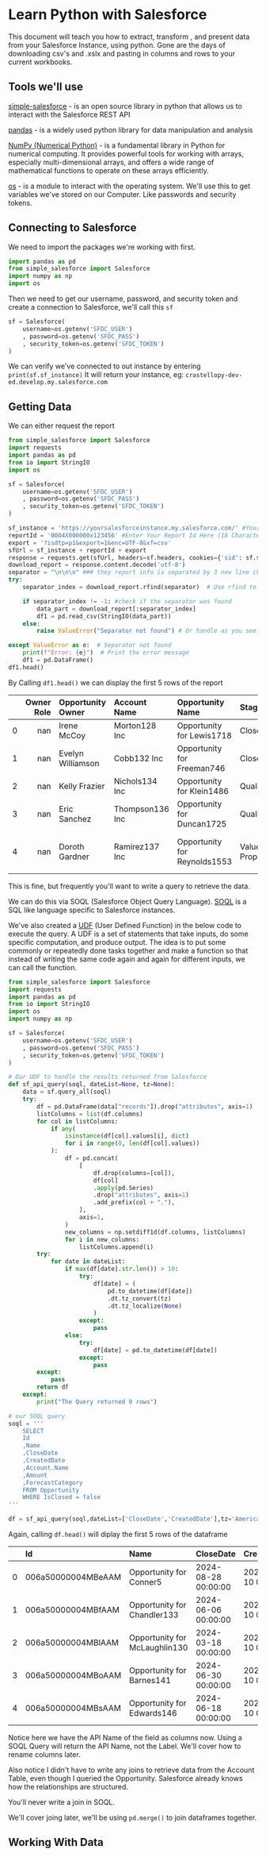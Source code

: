# Learn Python with Salesforce

This document will teach you how to extract, transform , and present data from your Salesforce Instance, using python.
Gone are the days of downloading csv's and .xslx and pasting in columns and rows to your current workbooks.

## Tools we'll use

[simple-salesforce](https://simple-salesforce.readthedocs.io/en/latest/index.html) - is an open source library in python that allows us to interact with the Salesforce REST API

[pandas](https://pandas.pydata.org/docs/) - is a widely used python library for data manipulation and analysis

[NumPy (Numerical Python)](https://numpy.org/doc/stable/user/absolute_beginners.html) - is a fundamental library in Python for numerical computing. It provides powerful tools for working with arrays, especially multi-dimensional arrays, and offers a wide range of mathematical functions to operate on these arrays efficiently.

[os](https://docs.python.org/3/library/os.html) - is a module to interact with the operating system. We'll use this to get variables we've stored on our Computer. Like passwords and security tokens.

## Connecting to Salesforce

We need to import the packages we're working with first.

```python
import pandas as pd
from simple_salesforce import Salesforce
import numpy as np
import os
```

Then we need to get our username, password, and security token and create a connection to Salesforce, we'll call this `sf`

```python
sf = Salesforce(
    username=os.getenv('SFDC_USER')
    , password=os.getenv('SFDC_PASS')
    , security_token=os.getenv('SFDC_TOKEN')
)
```

We can verify we've connected to out instance by entering `print(sf.sf_instance)`
It will return your instance, eg: 
`crastellopy-dev-ed.develop.my.salesforce.com`

## Getting Data

We can either request the report

```python
from simple_salesforce import Salesforce
import requests
import pandas as pd
from io import StringIO
import os

sf = Salesforce(
    username=os.getenv('SFDC_USER')
    , password=os.getenv('SFDC_PASS')
    , security_token=os.getenv('SFDC_TOKEN')
)

sf_instance = 'https://yoursalesforceinstance.my.salesforce.com/' #Your Salesforce Instance URL
reportId = '00O4X000000x123456' #Enter Your Report Id Here (18 Character)
export = '?isdtp=p1&export=1&enc=UTF-8&xf=csv'
sfUrl = sf_instance + reportId + export
response = requests.get(sfUrl, headers=sf.headers, cookies={'sid': sf.session_id})
download_report = response.content.decode('utf-8')
separator = "\n\n\n" ### they report info is separated by 3 new line characters, we dont want this at the end of the df
try:
    separator_index = download_report.rfind(separator)  # Use rfind to find the *last* occurrence

    if separator_index != -1: #check if the separator was found
        data_part = download_report[:separator_index]
        df1 = pd.read_csv(StringIO(data_part))
    else:
        raise ValueError("Separator not found") # Or handle as you see fit

except ValueError as e:  # Separator not found
    print(f"Error: {e}")  # Print the error message
    df1 = pd.DataFrame()
df1.head()
```
By Calling `df1.head()` we can display the first 5 rows of the report

|    |   Owner Role | Opportunity Owner   | Account Name    | Opportunity Name             | Stage             | Fiscal Period   |    Amount |   Expected Revenue |   Probability (%) |   Age | Close Date   | Created Date   |   Next Step | Lead Source       | Type                  | Industry   | Forecast Category   |
|---:|-------------:|:--------------------|:----------------|:-----------------------------|:------------------|:----------------|----------:|-------------------:|------------------:|------:|:-------------|:---------------|------------:|:------------------|:----------------------|:-----------|:--------------------|
|  0 |          nan | Irene McCoy         | Morton128 Inc   | Opportunity for Lewis1718    | Closed Won        | Q4-2023         | 1415700.0 |          1415700.0 |               100 |   0.0 | 10/2/2023    | 2/10/2024      |         nan | Employee Referral | New Business          | Energy     | Closed              |
|  1 |          nan | Evelyn Williamson   | Cobb132 Inc     | Opportunity for Freeman746   | Closed Won        | Q4-2023         | 1411200.0 |          1411200.0 |               100 |   0.0 | 11/8/2023    | 2/10/2024      |         nan | Word of mouth     | New Business          | Energy     | Closed              |
|  2 |          nan | Kelly Frazier       | Nichols134 Inc  | Opportunity for Klein1486    | Qualification     | Q3-2024         |  431073.0 |            43107.3 |                10 | 366.0 | 7/31/2024    | 2/10/2024      |         nan | Employee Referral | New Business          | Energy     | Pipeline            |
|  3 |          nan | Eric Sanchez        | Thompson136 Inc | Opportunity for Duncan1725   | Qualification     | Q3-2024         |  847450.0 |            84745.0 |                10 | 366.0 | 7/28/2024    | 2/10/2024      |         nan | Public Relations  | Existing Business     | Energy     | Pipeline            |
|  4 |          nan | Doroth Gardner      | Ramirez137 Inc  | Opportunity for Reynolds1553 | Value Proposition | Q2-2024         | 3464115.0 |          1732057.5 |                50 | 366.0 | 5/25/2024    | 2/10/2024      |         nan | Advertisement     | New Business / Add-on | Energy     | Pipeline            |

This is fine, but frequently you'll want to write a query to retrieve the data.

We can do this via SOQL (Salesforce Object Query Language).
[SOQL](https://developer.salesforce.com/docs/atlas.en-us.soql_sosl.meta/soql_sosl/sforce_api_calls_soql.htm) is a SQL like language specific to Salesforce instances.

We've also created a [UDF](https://www.geeksforgeeks.org/python-user-defined-functions/) (User Defined Function) in the below code to execute the query.
A UDF is a set of statements that take inputs, do some specific computation, and produce output. The idea is to put some commonly or repeatedly done tasks together and make a function so that instead of writing the same code again and again for different inputs, we can call the function.

```python
from simple_salesforce import Salesforce
import requests
import pandas as pd
from io import StringIO
import os
import numpy as np

sf = Salesforce(
    username=os.getenv('SFDC_USER')
    , password=os.getenv('SFDC_PASS')
    , security_token=os.getenv('SFDC_TOKEN')
)

# Our UDF to handle the results returned from Salesforce
def sf_api_query(soql, dateList=None, tz=None):
    data = sf.query_all(soql)
    try:
        df = pd.DataFrame(data["records"]).drop("attributes", axis=1)
        listColumns = list(df.columns)
        for col in listColumns:
            if any(
                isinstance(df[col].values[i], dict)
                for i in range(0, len(df[col].values))
            ):
                df = pd.concat(
                    [
                        df.drop(columns=[col]),
                        df[col]
                        .apply(pd.Series)
                        .drop("attributes", axis=1)
                        .add_prefix(col + "."),
                    ],
                    axis=1,
                )
                new_columns = np.setdiff1d(df.columns, listColumns)
                for i in new_columns:
                    listColumns.append(i)
        try:
            for date in dateList:
                if max(df[date].str.len()) > 10:
                    try:
                        df[date] = (
                            pd.to_datetime(df[date])
                            .dt.tz_convert(tz)
                            .dt.tz_localize(None)
                        )
                    except:
                        pass
                else:
                    try:
                        df[date] = pd.to_datetime(df[date])
                    except:
                        pass
        except:
            pass
        return df
    except:
        print("The Query returned 0 rows")

# our SOQL query
soql = '''
    SELECT 
    Id
    ,Name
    ,CloseDate
    ,CreatedDate
    ,Account.Name 
    ,Amount
    ,ForecastCategory
    FROM Opportunity 
    WHERE IsClosed = false
'''

df = sf_api_query(soql,dateList=['CloseDate','CreatedDate'],tz='America/Chicago')
```
Again, calling `df.head()` will diplay the first 5 rows of the dataframe

|    | Id                 | Name                          | CloseDate           | CreatedDate         |    Amount | ForecastCategory   | Account.Name    |
|---:|:-------------------|:------------------------------|:--------------------|:--------------------|----------:|:-------------------|:----------------|
|  0 | 006a50000004MBeAAM | Opportunity for Conner5       | 2024-08-28 00:00:00 | 2024-02-10 02:26:48 |   32400.0 | Pipeline           | Phillips552 Inc |
|  1 | 006a50000004MBfAAM | Opportunity for Chandler133   | 2024-06-06 00:00:00 | 2024-02-10 02:26:48 |  754640.0 | BestCase           | Gibson62 Inc    |
|  2 | 006a50000004MBlAAM | Opportunity for McLaughlin130 | 2024-03-18 00:00:00 | 2024-02-10 02:26:48 | 1249000.0 | Forecast           | Owens441 Inc    |
|  3 | 006a50000004MBoAAM | Opportunity for Barnes141     | 2024-06-30 00:00:00 | 2024-02-10 02:26:48 |  363400.0 | Pipeline           | Conner513 Inc   |
|  4 | 006a50000004MBsAAM | Opportunity for Edwards146    | 2024-06-18 00:00:00 | 2024-02-10 02:26:48 | 4212140.0 | BestCase           | Harris13 Inc    |

Notice here we have the API Name of the field as columns now.
Using a SOQL Query will return the API Name, not the Label.
We'll cover how to rename columns later.

Also notice I didn't have to write any joins to retrieve data from the Account Table, even though I queried the Opportunity.
Salesforce already knows how the relationships are structured.

You'll never write a join in SOQL.

We'll cover joing later, we'll be using `pd.merge()` to join dataframes together.

## Working With Data
